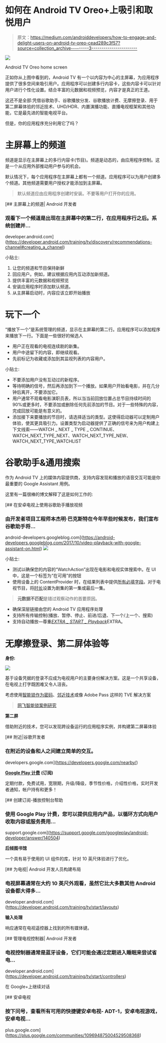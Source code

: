 # 如何在 Android TV Oreo+上吸引和取悦用户

> 原文：<https://medium.com/androiddevelopers/how-to-engage-and-delight-users-on-android-tv-oreo-cead289c3f57?source=collection_archive---------3----------------------->

![](img/358762f26536417092bb7973e645dbbc.png)

Android TV Oreo home screen

正如你从上图中看到的，Android TV 有一个以内容为中心的主屏幕，为应用程序提供了很多空间来吸引用户。应用程序可以创建多行内容卡，这些内容卡可以针对用户进行个性化设置。结合丰富的元数据和视频预览，内容才是真正的王道。

这还不是全部:凭借谷歌助手、谷歌播放分发、谷歌播放计费、无摩擦登录、用于第二屏幕体验的邻近技术、UHD/HDR、内置演播功能、直播电视框架和其他功能，它是最先进的智能电视平台。

但是，你的应用程序充分利用它了吗？

# 主屏幕上的**频道**

频道是显示在主屏幕上的多行内容卡(节目)。频道是动态的，由应用程序控制。这是一个从应用外部推动用户参与的机会。

默认情况下，每个应用程序在主屏幕上都有一个频道。应用程序可以为用户创建多个频道。其他频道需要用户授权才能添加到主屏幕。

> 默认频道应由应用程序创建时安装。不要等用户打开你的应用。

[](https://developer.android.com/training/tv/discovery/recommendations-channel#creating_a_channel) [## 主屏幕上的频道| Android 开发者

### 观看下一个频道是出现在主屏幕中的第二行，在应用程序行之后。系统创建并…

developer.android.com](https://developer.android.com/training/tv/discovery/recommendations-channel#creating_a_channel) 

小贴士:

1.  让您的频道和节目保持新鲜
2.  回应用户。例如，建议根据应用内互动添加新频道。
3.  提供丰富的元数据和视频预览
4.  安装应用程序时添加默认频道。
5.  从主屏幕启动时，内容应该立即开始播放

# **玩下一个**

“播放下一个”是系统管理的频道，显示在主屏幕的第二行。应用程序可以添加程序来播放下一行。下面是一些很好的候选人

*   用户正在观看的电视连续剧的新集。
*   用户中途留下的内容，即继续观看。
*   先前标记为收藏或添加到其监视列表的内容用户。

小贴士:

*   不要添加用户没有互动过的新程序。
*   等待明确的信号，然后再添加到下一个播放。如果用户开始看电影，并在几分钟后离开，不要添加它。
*   用户通常不观看电影演职员表，所以当当前回放位置占总节目持续时间的 90%或更多时，不要添加或删除任何先前添加的节目。对于一些特殊的内容，完成回放可能是有意义的。
*   添加接下来要播放的节目时，请选择适当的类型。这使得启动器可以定制用户体验，使其更具吸引力。设置类型为启动器提供了正确的信号来为用户构建上下文线索——WATCH _ NEXT _ TYPE _ CONTINUE、WATCH_NEXT_TYPE_NEXT、WATCH_NEXT_TYPE_NEW、WATCH_NEXT_TYPE_WATCHLIST

# **谷歌助手&通用搜索**

作为 Android TV 上的媒体内容提供商，支持内容发现和播放的语音交互可能是你最重要的 Google Assistant 用例。

这里有一篇很棒的博文解释了这是如何工作的:

[](https://android-developers.googleblog.com/2017/10/video-playback-with-google-assistant-on.html) [## 在安卓电视上使用谷歌助手播放视频

### 由开发者项目工程师本杰明·巴克斯特在今年早些时候发布，我们宣布谷歌助手将…

android-developers.googleblog.com](https://android-developers.googleblog.com/2017/10/video-playback-with-google-assistant-on.html) ![](img/007c6762f51ffc85b632b6dc1d7a0b81.png)

小贴士:

*   测试以确保您的内容的“WatchAction”出现在电影和电视实体搜索中。在 UI 中，这是一个标签为“在<app>可用”的按钮</app>
*   使用设备上的 ContentProvider 时，在结果列表中提供[所有必填字段](https://developer.android.com/training/tv/discovery/searchable#columns)。对于电视节目，将[时长](https://developer.android.com/training/tv/discovery/searchable#details)设置为剧集的第一集或最后一集。

> **元数据不匹配**是错过观察动作的首要原因。

*   确保深层链接由您的 Android TV 应用程序处理
*   支持所有传输控制(播放、暂停、停止、前进/后退、下一个/上一个、搜索)
*   支持自动播放—尊重[*EXTRA _ START _ Playback*](https://developer.android.com/reference/android/support/v4/content/IntentCompat.html#EXTRA_START_PLAYBACK)EXTRA。

# **无摩擦登录、第二屏体验等**

**身份:**

![](img/1d856430243c3636c564d83bece5b716.png)

基于设备凭据的登录不应成为电视用户的主要身份解决方案。这是一个共享设备，在电视上打字既困难又令人沮丧。

考虑使用[智能锁作为密码](https://developers.google.com/identity/smartlock-passwords/android/)、[邻近技术](https://developers.google.com/nearby/)或像 Adobe Pass 这样的 TVE 解决方案

> [网飞智能锁案例研究](https://developers.google.com/identity/casestudies/netflix-smartlock-casestudy.pdf)

**第二屏**

借助附近的技术，您可以发现跨设备运行的应用程序实例，并构建第二屏幕体验

[](https://developers.google.com/nearby/) [## 附近|谷歌开发者

### 在附近的设备和人之间建立简单的交互。

developers.google.com](https://developers.google.com/nearby/) 

[**Google Play 计费**](https://support.google.com/googleplay/android-developer/answer/140504) **(订阅)**

定期付款，免费试用，宽限期，升级/降级，季节性价格，介绍性价格，实时开发者通知，帐户持有和更多！

 [## 创建订阅-播放控制台帮助

### 使用 Google Play 计费，您可以提供应用内产品，以循环方式向用户收取内容或服务费用…

support.google.com](https://support.google.com/googleplay/android-developer/answer/140504) 

**后倾图书馆**

一个具有易于使用的 UI 组件的库，针对 10 英尺体验进行了优化。

[](https://developer.android.com/training/tv/start/layouts) [## 为电视| Android 开发人员构建布局

### 电视屏幕通常在大约 10 英尺外观看，虽然它比大多数其他 Android 设备都大得多…

developer.android.com](https://developer.android.com/training/tv/start/layouts) 

**输入处理**

响应通常在电视遥控器上找到的所有媒体键。

[](https://developer.android.com/training/tv/start/controllers) [## 管理电视控制器| Android 开发者

### 电视控制器通常是蓝牙设备，它们可能会通过定期进入睡眠来尝试省电…

developer.android.com](https://developer.android.com/training/tv/start/controllers) 

在 Google+上继续对话

[](https://plus.google.com/communities/109694875004529508368) [## 安卓电视

### 按下问号，查看所有可用的快捷键安卓电视- ADT-1，安卓电视游戏，安卓电视…

plus.google.com](https://plus.google.com/communities/109694875004529508368)